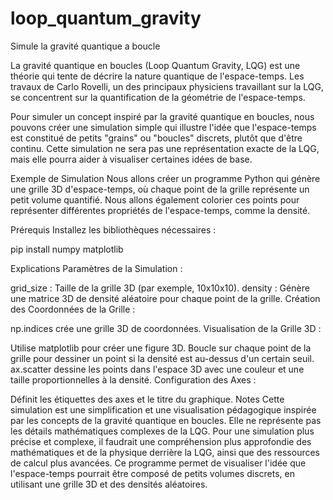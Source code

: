 # loop_quantum_gravity
Simule la gravité quantique a boucle 

La gravité quantique en boucles (Loop Quantum Gravity, LQG) est une théorie qui tente de décrire la nature quantique de l'espace-temps. Les travaux de Carlo Rovelli, un des principaux physiciens travaillant sur la LQG, se concentrent sur la quantification de la géométrie de l'espace-temps.

Pour simuler un concept inspiré par la gravité quantique en boucles, nous pouvons créer une simulation simple qui illustre l'idée que l'espace-temps est constitué de petits "grains" ou "boucles" discrets, plutôt que d'être continu. Cette simulation ne sera pas une représentation exacte de la LQG, mais elle pourra aider à visualiser certaines idées de base.

Exemple de Simulation
Nous allons créer un programme Python qui génère une grille 3D d'espace-temps, où chaque point de la grille représente un petit volume quantifié. Nous allons également colorier ces points pour représenter différentes propriétés de l'espace-temps, comme la densité.

Prérequis
Installez les bibliothèques nécessaires :

pip install numpy matplotlib

Explications
Paramètres de la Simulation :

grid_size : Taille de la grille 3D (par exemple, 10x10x10).
density : Génère une matrice 3D de densité aléatoire pour chaque point de la grille.
Création des Coordonnées de la Grille :

np.indices crée une grille 3D de coordonnées.
Visualisation de la Grille 3D :

Utilise matplotlib pour créer une figure 3D.
Boucle sur chaque point de la grille pour dessiner un point si la densité est au-dessus d'un certain seuil.
ax.scatter dessine les points dans l'espace 3D avec une couleur et une taille proportionnelles à la densité.
Configuration des Axes :

Définit les étiquettes des axes et le titre du graphique.
Notes
Cette simulation est une simplification et une visualisation pédagogique inspirée par les concepts de la gravité quantique en boucles. Elle ne représente pas les détails mathématiques complexes de la LQG.
Pour une simulation plus précise et complexe, il faudrait une compréhension plus approfondie des mathématiques et de la physique derrière la LQG, ainsi que des ressources de calcul plus avancées.
Ce programme permet de visualiser l'idée que l'espace-temps pourrait être composé de petits volumes discrets, en utilisant une grille 3D et des densités aléatoires.
